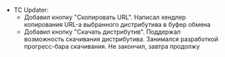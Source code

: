 * TC Updater:
	* Добавил кнопку "Скопировать URL". Написал хендлер копирования URL-а выбранного дистрибутива в буфер обмена
	* Добавил кнопку "Скачать дистрибутив". Поддержал возможность скачивания дистрибутива. Занимался разработкой прогресс-бара скачивания. Не закончил, завтра продолжу